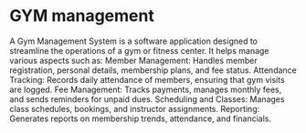 # GYM management
 A Gym Management System is a software application designed to streamline the operations of a gym or fitness center. It helps manage various aspects such as:  Member Management: Handles member registration, personal details, membership plans, and fee status. Attendance Tracking: Records daily attendance of members, ensuring that gym visits are logged. Fee Management: Tracks payments, manages monthly fees, and sends reminders for unpaid dues. Scheduling and Classes: Manages class schedules, bookings, and instructor assignments. Reporting: Generates reports on membership trends, attendance, and financials.
